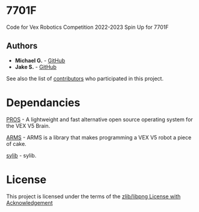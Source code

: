# 7701F

Code for Vex Robotics Competition 2022-2023 Spin Up for 7701F

## Authors

- **Michael G.** - [GitHub](https://github.com/Chrono-byte)
- **Jake S.** - [GitHub](https://github.com/Finazon)

See also the list of [contributors](https://github.com/7701F/2022-Spin-Up/contributors) who participated in this project.

# Dependancies

[PROS](https://github.com/purduesigbots/pros) - A lightweight and fast alternative open source operating system for the VEX V5 Brain.

[ARMS](https://github.com/purduesigbots/ARMS) - ARMS is a library that makes programming a VEX V5 robot a piece of cake.

[sylib](https://github.com/SylvieMayer/sylib) - sylib.

# License

This project is licensed under the terms of the [zlib/libpng License with Acknowledgement](https://github.com/7701F/2022-Spin-Up/blob/master/LICENSE)

